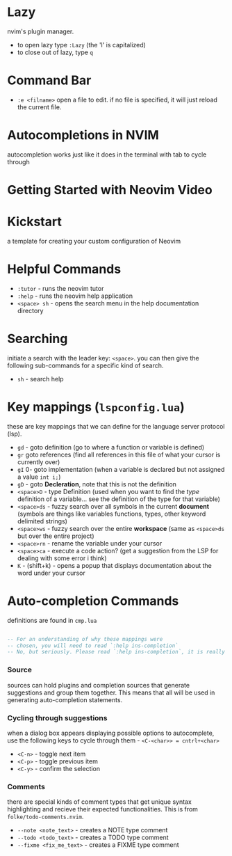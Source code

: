 # Lazy
nvim's plugin manager.
- to open lazy type `:Lazy` (the 'l' is capitalized)
- to close out of lazy, type `q`

# Command Bar
- `:e <filname>` open a file to edit. if no file is specified, it will just reload the current file.  
# Autocompletions in NVIM
autocompletion works just like it does in the terminal with tab to cycle through 

# Getting Started with Neovim Video 

# Kickstart
a template for creating your custom configuration of Neovim

# Helpful Commands
- `:tutor` - runs the neovim tutor 
- `:help` - runs the neovim help application 
- `<space> sh` - opens the search menu in the help documentation directory

# Searching
initiate a search with the leader key: `<space>`. you can then give the following sub-commands for a specific kind of search.
- `sh` - search help

# Key mappings (`lspconfig.lua`)
these are key mappings that we can define for the language server protocol (lsp).
- `gd` - goto definition (go to where a function or variable is defined)
- `gr` goto references (find all references in this file of what your cursor is currently over)
- `gI` 0- goto implementation (when a variable is declared but not assigned a value `int i;`)
- `gD` - goto **Decleration**, note that this is not the definition 
- `<space>D` - type Definition (used when you want to find the *type* definition of a variable... see the definition of the type for that variable)
- `<space>ds` - fuzzy search over all symbols in the current **document** (symbols are things like variables functions, types, other keyword delimited strings)
- `<space>ws` - fuzzy search over the entire **workspace** (same as `<space>ds` but over the entire project)
- `<space>rn` - rename the variable under your cursor 
- `<space>ca` - execute a code action? (get a suggestion from the LSP for dealing with some error i think)
- `K` - (shift+k) - opens a popup that displays documentation about the word under your cursor 

# Auto-completion Commands
definitions are found in `cmp.lua`
```Lua

-- For an understanding of why these mappings were
-- chosen, you will need to read `:help ins-completion`
-- No, but seriously. Please read `:help ins-completion`, it is really good!
```

### Source 
sources can hold plugins and completion sources that generate suggestions and group them together. This means that all will be used in generating auto-completion statements. 

### Cycling through suggestions
when a dialog box appears displaying possible options to autocomplete, use the following keys to cycle through them - `<C-<char>> = cntrl+<char>`
- `<C-n>` - toggle next item 
- `<C-p>` - toggle previous item 
- `<C-y>` - confirm the selection 

### Comments
there are special kinds of comment types that get unique syntax highlighting and recieve their expected functionalities. This is from `folke/todo-comments.nvim`.
- `--note <note_text>` - creates a NOTE type comment
- `--todo <todo_text>` - creates a TODO type comment 
- `--fixme <fix_me_text>` - creates a FIXME type comment 

